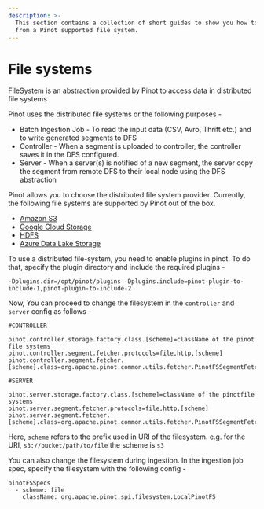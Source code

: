 ```yaml
---
description: >-
  This section contains a collection of short guides to show you how to import
  from a Pinot supported file system.
---
```


# File systems

FileSystem is an abstraction provided by Pinot to access data in distributed file systems

Pinot uses the distributed file systems or the following purposes -

* Batch Ingestion Job - To read the input data \(CSV, Avro, Thrift etc.\) and to write generated segments to DFS
* Controller - When a segment is uploaded to controller, the controller saves it in the DFS configured.
* Server - When a server\(s\) is notified of a new segment, the server copy the segment from remote DFS to their local node using the DFS abstraction

Pinot allows you to choose the distributed file system provider. Currently, the following file systems are supported by Pinot out of the box.

* [Amazon S3](amazon-s3.md)
* [Google Cloud Storage](import-from-gcp.md)
* [HDFS](import-from-hdfs.md)
* [Azure Data Lake Storage](import-from-adls-azure.md)

To use a distributed file-system, you need to enable plugins in pinot. To do that, specify the plugin directory and include the required plugins -

```text
-Dplugins.dir=/opt/pinot/plugins -Dplugins.include=pinot-plugin-to-include-1,pinot-plugin-to-include-2
```

Now, You can proceed to change the filesystem in the `controller` and `server` config as follows -

```text
#CONTROLLER

pinot.controller.storage.factory.class.[scheme]=className of the pinot file systems
pinot.controller.segment.fetcher.protocols=file,http,[scheme]
pinot.controller.segment.fetcher.[scheme].class=org.apache.pinot.common.utils.fetcher.PinotFSSegmentFetcher
```

```text
#SERVER

pinot.server.storage.factory.class.[scheme]=className of the pinotfile systems
pinot.server.segment.fetcher.protocols=file,http,[scheme]
pinot.server.segment.fetcher.[scheme].class=org.apache.pinot.common.utils.fetcher.PinotFSSegmentFetcher
```



Here, `scheme` refers to the prefix used in URI of the filesystem. e.g. for the URI, `s3://bucket/path/to/file` the scheme is `s3`

You can also change the filesystem during ingestion. In the ingestion job spec, specify the filesystem with the following config - 

```text
pinotFSSpecs
  - scheme: file
    className: org.apache.pinot.spi.filesystem.LocalPinotFS
```

